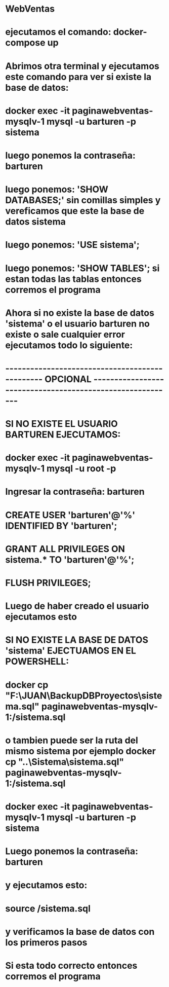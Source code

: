 # WebVentas

# ejecutamos el comando: docker-compose up

# Abrimos otra terminal y ejecutamos este comando para ver si existe la base de datos:
# docker exec -it paginawebventas-mysqlv-1 mysql -u barturen -p sistema
# luego ponemos la contraseña: barturen
# luego ponemos: 'SHOW DATABASES;' sin comillas simples y vereficamos que este la base de datos sistema
# luego ponemos: 'USE sistema';
# luego ponemos: 'SHOW TABLES'; si estan todas las tablas entonces corremos el programa

# Ahora si no existe la base de datos 'sistema' o el usuario barturen no existe o sale cualquier error ejecutamos todo lo siguiente:

# ----------------------------------------------- OPCIONAL ----------------------------------------------------------

# SI NO EXISTE EL USUARIO BARTUREN EJECUTAMOS:
# docker exec -it paginawebventas-mysqlv-1 mysql -u root -p
# Ingresar la contraseña: barturen
# CREATE USER 'barturen'@'%' IDENTIFIED BY 'barturen';
# GRANT ALL PRIVILEGES ON sistema.* TO 'barturen'@'%';
# FLUSH PRIVILEGES;

# Luego de haber creado el usuario ejecutamos esto 
# SI NO EXISTE LA BASE DE DATOS 'sistema' EJECTUAMOS EN EL POWERSHELL:

# docker cp "F:\JUAN\BackupDBProyectos\sistema.sql" paginawebventas-mysqlv-1:/sistema.sql
# o tambien puede ser la ruta del mismo sistema por ejemplo docker cp "..\Sistema\sistema.sql" paginawebventas-mysqlv-1:/sistema.sql

# docker exec -it paginawebventas-mysqlv-1 mysql -u barturen -p sistema

# Luego ponemos la contraseña: barturen
#  y ejecutamos esto:

# source /sistema.sql

# y verificamos la base de datos con los primeros pasos
# Si esta todo correcto entonces corremos el programa